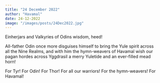 ```yaml
---
title: "24 December 2022"
author: "Havamal"
date: 24-12-2022
image: "/images/posts/24Dec2022.jpg"
---
```


Einherjars and Valkyries of Odins wisdom, heed!

All-father Odin once more disguises himself to bring the Yule spirit across all the Nine Realms, and with him the hymn-weavers of Havamal wish our pagan hordes across Yggdrasil a merry Yuletide and an ever-filled mead horn!

For Tyr! For Odin! For Thor! For all our warriors! For the hymn-weavers! For Havamal!